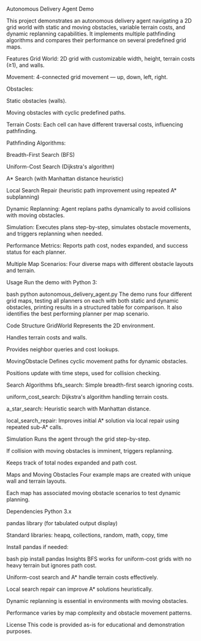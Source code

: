 Autonomous Delivery Agent Demo

This project demonstrates an autonomous delivery agent navigating a 2D grid world with static and moving obstacles, variable terrain costs, and dynamic replanning capabilities. It implements multiple pathfinding algorithms and compares their performance on several predefined grid maps.

Features
Grid World: 2D grid with customizable width, height, terrain costs (≥1), and walls.

Movement: 4-connected grid movement — up, down, left, right.

Obstacles:

Static obstacles (walls).

Moving obstacles with cyclic predefined paths.

Terrain Costs: Each cell can have different traversal costs, influencing pathfinding.

Pathfinding Algorithms:

Breadth-First Search (BFS)

Uniform-Cost Search (Dijkstra's algorithm)

A* Search (with Manhattan distance heuristic)

Local Search Repair (heuristic path improvement using repeated A* subplanning)

Dynamic Replanning: Agent replans paths dynamically to avoid collisions with moving obstacles.

Simulation: Executes plans step-by-step, simulates obstacle movements, and triggers replanning when needed.

Performance Metrics: Reports path cost, nodes expanded, and success status for each planner.

Multiple Map Scenarios: Four diverse maps with different obstacle layouts and terrain.

Usage
Run the demo with Python 3:

bash
python autonomous_delivery_agent.py
The demo runs four different grid maps, testing all planners on each with both static and dynamic obstacles, printing results in a structured table for comparison. It also identifies the best performing planner per map scenario.

Code Structure
GridWorld
Represents the 2D environment.

Handles terrain costs and walls.

Provides neighbor queries and cost lookups.

MovingObstacle
Defines cyclic movement paths for dynamic obstacles.

Positions update with time steps, used for collision checking.

Search Algorithms
bfs_search: Simple breadth-first search ignoring costs.

uniform_cost_search: Dijkstra's algorithm handling terrain costs.

a_star_search: Heuristic search with Manhattan distance.

local_search_repair: Improves initial A* solution via local repair using repeated sub-A* calls.

Simulation
Runs the agent through the grid step-by-step.

If collision with moving obstacles is imminent, triggers replanning.

Keeps track of total nodes expanded and path cost.

Maps and Moving Obstacles
Four example maps are created with unique wall and terrain layouts.

Each map has associated moving obstacle scenarios to test dynamic planning.

Dependencies
Python 3.x

pandas library (for tabulated output display)

Standard libraries: heapq, collections, random, math, copy, time

Install pandas if needed:

bash
pip install pandas
Insights
BFS works for uniform-cost grids with no heavy terrain but ignores path cost.

Uniform-cost search and A* handle terrain costs effectively.

Local search repair can improve A* solutions heuristically.

Dynamic replanning is essential in environments with moving obstacles.

Performance varies by map complexity and obstacle movement patterns.

License
This code is provided as-is for educational and demonstration purposes.

